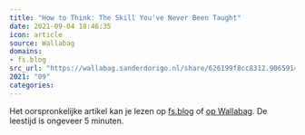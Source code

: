 ```yaml
---
title: "How to Think: The Skill You've Never Been Taught"
date: 2021-09-04 18:46:35
icon: article
source: Wallabag
domains:
- fs.blog
src_url: "https://wallabag.sanderdorigo.nl/share/626199f8cc8312.90659145"
2021: "09"
categories:
---
```

Het oorspronkelijke artikel kan je lezen op [fs.blog](https://fs.blog/2015/08/how-to-think/) of [op Wallabag](https://wallabag.sanderdorigo.nl/share/626199f8cc8312.90659145). De leestijd is ongeveer 5 minuten.